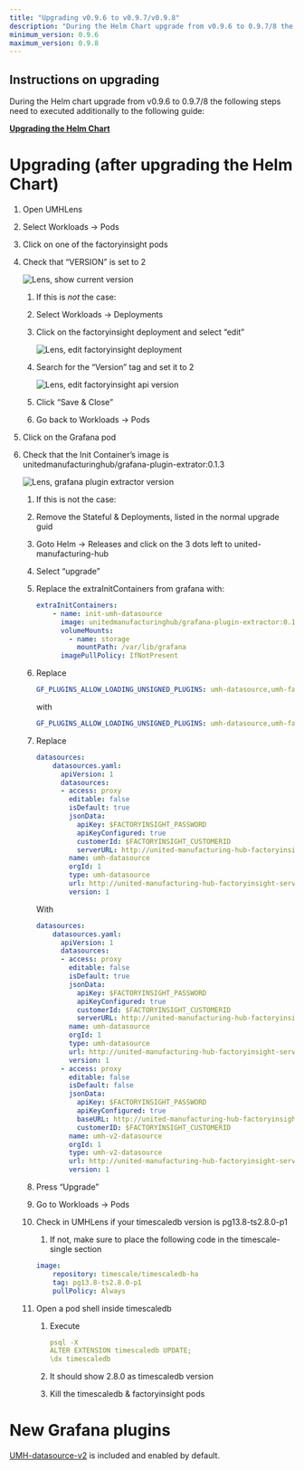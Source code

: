 ```yaml
---
title: "Upgrading v0.9.6 to v0.9.7/v0.9.8"
description: "During the Helm Chart upgrade from v0.9.6 to 0.9.7/8 the following steps need to executed additionally to the following guide."
minimum_version: 0.9.6
maximum_version: 0.9.8
---
```


## Instructions on upgrading

During the Helm chart upgrade from v0.9.6 to 0.9.7/8 the following steps need to executed additionally to the following guide:

[**Upgrading the Helm Chart**](./upgrading-helm-chart)

# Upgrading (after upgrading the Helm Chart)

1. Open UMHLens
2. Select Workloads → Pods
3. Click on one of the factoryinsight pods
4. Check that “VERSION” is set to 2
    
    ![Lens, show current version](/images/production-guide/upgrading/upgrading-from-0.9.6-to-0.9.7-8/lens_current_version.png)
    
    1. If this is *not* the case:
    2. Select Workloads → Deployments
    3. Click on the factoryinsight deployment and select “edit”
        
        ![Lens, edit factoryinsight deployment](/images/production-guide/upgrading/upgrading-from-0.9.6-to-0.9.7-8/lens_fa_deployment_edit.png)
        
    4. Search for the “Version” tag and set it to 2
        
        ![Lens, edit factoryinsight api version](/images/production-guide/upgrading/upgrading-from-0.9.6-to-0.9.7-8/lens_fa_deployment_editview_version.png)
        
    5. Click “Save & Close”
    6. Go back to Workloads → Pods
5. Click on the Grafana pod
6. Check that the Init Container’s image is unitedmanufacturinghub/grafana-plugin-extrator:0.1.3
    
    ![Lens, grafana plugin extractor version](/images/production-guide/upgrading/upgrading-from-0.9.6-to-0.9.7-8/lens_gf_plugin_extractor.png)
    
    1. If this is not the case:
    2. Remove the Stateful & Deployments, listed in the normal upgrade guid
    3. Goto Helm → Releases and click on the 3 dots left to united-manufacturing-hub
    4. Select “upgrade”
    5. Replace the extraInitContainers from grafana with:
        
        ```yaml
        extraInitContainers:
            - name: init-umh-datasource
              image: unitedmanufacturinghub/grafana-plugin-extractor:0.1.3
              volumeMounts:
                - name: storage
                  mountPath: /var/lib/grafana
              imagePullPolicy: IfNotPresent
        ```
        
    6. Replace
        
        ```yaml
        GF_PLUGINS_ALLOW_LOADING_UNSIGNED_PLUGINS: umh-datasource,umh-factoryinput-panel
        ```
        
        with
        
        ```yaml
        GF_PLUGINS_ALLOW_LOADING_UNSIGNED_PLUGINS: umh-datasource,umh-factoryinput-panel,umh-v2-datasource
        ```
        
    7. Replace
        
        ```yaml
        datasources:
            datasources.yaml:
              apiVersion: 1
              datasources:
              - access: proxy
                editable: false
                isDefault: true
                jsonData:
                  apiKey: $FACTORYINSIGHT_PASSWORD
                  apiKeyConfigured: true
                  customerId: $FACTORYINSIGHT_CUSTOMERID
                  serverURL: http://united-manufacturing-hub-factoryinsight-service/
                name: umh-datasource
                orgId: 1
                type: umh-datasource
                url: http://united-manufacturing-hub-factoryinsight-service/
                version: 1
        ```
        
        With
        
        ```yaml
        datasources:
            datasources.yaml:
              apiVersion: 1
              datasources:
              - access: proxy
                editable: false
                isDefault: true
                jsonData:
                  apiKey: $FACTORYINSIGHT_PASSWORD
                  apiKeyConfigured: true
                  customerId: $FACTORYINSIGHT_CUSTOMERID
                  serverURL: http://united-manufacturing-hub-factoryinsight-service/
                name: umh-datasource
                orgId: 1
                type: umh-datasource
                url: http://united-manufacturing-hub-factoryinsight-service/
                version: 1
              - access: proxy
                editable: false
                isDefault: false
                jsonData:
                  apiKey: $FACTORYINSIGHT_PASSWORD
                  apiKeyConfigured: true
                  baseURL: http://united-manufacturing-hub-factoryinsight-service/
                  customerID: $FACTORYINSIGHT_CUSTOMERID
                name: umh-v2-datasource
                orgId: 1
                type: umh-v2-datasource
                url: http://united-manufacturing-hub-factoryinsight-service/
                version: 1
        ```
        
    8. Press “Upgrade”
    9. Go to Workloads → Pods
    10. Check in UMHLens if your timescaledb version is pg13.8-ts2.8.0-p1
        1. If not, make sure to place the following code in the timescale-single section
        
        ```yaml
        image:
            repository: timescale/timescaledb-ha
            tag: pg13.8-ts2.8.0-p1
            pullPolicy: Always
        ```
        
    11. Open a pod shell inside timescaledb
        1. Execute
            
            ```yaml
            psql -X
            ALTER EXTENSION timescaledb UPDATE;
            \dx timescaledb
            ```
            
        2. It should show 2.8.0 as timescaledb version
        3. Kill the timescaledb & factoryinsight pods
    

# New Grafana plugins

[UMH-datasource-v2](https://github.com/united-manufacturing-hub/umh-datasource-v2) is included and enabled by default.
